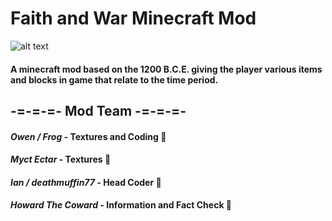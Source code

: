 # **Faith and War Minecraft Mod** 
![alt text](https://cdn.discordapp.com/attachments/475727393450098690/507612254850514955/Logo_1.png "Mod Logo")


#### A minecraft mod based on the 1200 B.C.E. giving the player various items and blocks in game that relate to the time period.

## -=-=-=- Mod Team -=-=-=-
#### *Owen / Frog* - Textures and Coding :blue_heart:
#### *Myct Ectar* - Textures :green_heart:	
#### *Ian / deathmuffin77* - Head Coder :purple_heart:	
#### *Howard The Coward* - Information and Fact Check :yellow_heart:	


